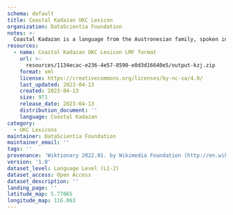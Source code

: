 ```yaml
---
schema: default
title: Coastal Kadazan UKC Lexicon
organization: DataScientia Foundation
notes: >-
  Coastal Kadazan is a language from the Austronesian family, spoken in Oceania. The UKC Lexicon of Coastal Kadazan is represented as a lexico-semantic network. It consists of words, word senses, synsets, as well as sense-level and synset-level relationships.
resources:
  - name: Coastal Kadazan UKC Lexicon LMF format
    url: >-
      resources/1134ecac-e236-4e57-8590-e0d3d16640e5/output-kzj.zip
    format: xml
    license: https://creativecommons.org/licenses/by-nc-sa/4.0/
    last_updated: 2023-04-13
    created: 2023-04-13
    size: 971
    release_date: 2023-04-13
    distribution_document: ''
    language: Coastal Kadazan
category:
  - UKC Lexicons
maintainer: DataScientia Foundation
maintainer_email: ''
tags: ''
provenance: 'Wiktionary 2022.01. by Wikimedia Foundation (http://en.wiktionary.org); Princeton WordNet 2.1 by Princeton University (https://wordnet.princeton.edu)'
version: '1.0'
dataset_level: Language Level (L1-2)
dataset_access: Open Access
dataset_description: ''
landing_page: ''
latitude_map: 5.77065
longitude_map: 116.063
---
```

